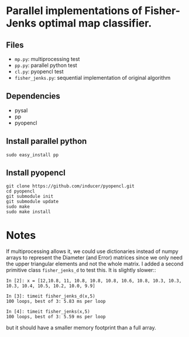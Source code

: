 Parallel implementations of Fisher-Jenks optimal map classifier.
================================================================

Files
-----

 - `mp.py`: multiprocessing test
 - `pp.py`: parallel python test
 - `cl.py`: pyopencl test
 - `fisher_jenks.py`: sequential implementation of original algorithm

Dependencies
------------

 - pysal
 - pp
 - pyopencl


Install parallel python
-----------------------

    sudo easy_install pp

Install pyopencl
----------------

    git clone https://github.com/inducer/pyopencl.git
    cd pyopencl
    git submodule init
    git submodule update
    sudo make
    sudo make install


Notes
=====

If multiprocessing allows it, we could use dictionaries instead of numpy arrays to represent the Diameter (and Error) matrices since we only need the upper triangular elements and not the whole matrix. I added a second primitive class `fisher_jenks_d` to test this. It is slightly slower::


    In [2]: x = [12,10.8, 11, 10.8, 10.8, 10.8, 10.6, 10.8, 10.3, 10.3, 10.3, 10.4, 10.5, 10.2, 10.0, 9.9]

    In [3]: timeit fisher_jenks_d(x,5)
    100 loops, best of 3: 5.83 ms per loop

    In [4]: timeit fisher_jenks(x,5)
    100 loops, best of 3: 5.59 ms per loop

but it should have a smaller memory footprint than a full array.
